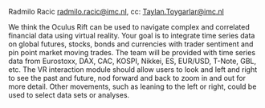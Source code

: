 Radmilo Racic <radmilo.racic@imc.nl>, cc: <Taylan.Toygarlar@imc.nl>

We think the Oculus Rift can be used to navigate complex and correlated
financial data using virtual reality. Your goal is to integrate time
series data on global futures, stocks, bonds and currencies with trader
sentiment and pin point market moving trades. The team will be provided
with time series data from Eurostoxx, DAX, CAC, KOSPI, Nikkei, ES,
EUR/USD, T-Note, GBL, etc. The VR interaction module should allow users
to look and left and right to see the past and future, nod forward and
back to zoom in and out for more detail. Other movements, such as
leaning to the left or right, could be used to select data sets or
analyses.
